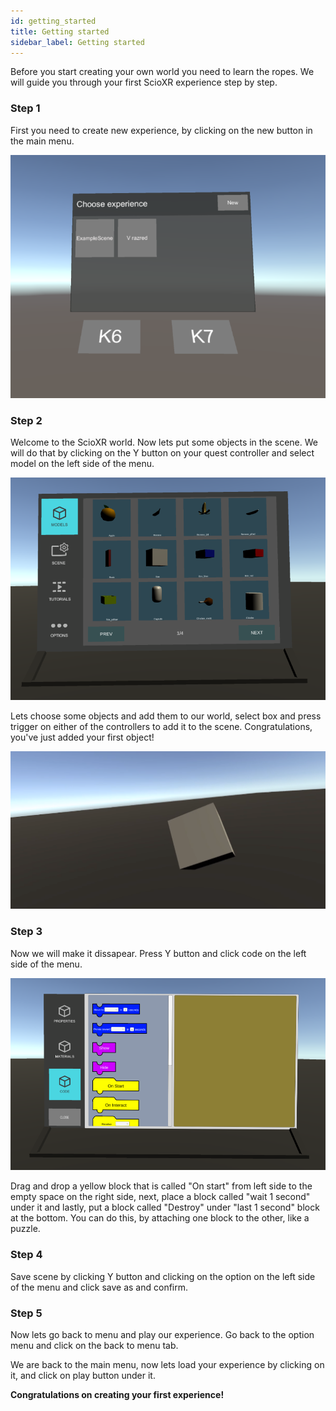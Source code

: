 ```yaml
---
id: getting_started
title: Getting started
sidebar_label: Getting started
---
```

Before you start creating your own world you need to learn the ropes. We will guide you through your first ScioXR experience step by step.


### Step 1

First you need to create new experience, by clicking on the new button in the main menu.

![main menu](/img/screenshot/main_menu.png) 

### Step 2

Welcome to the ScioXR world. Now lets put some objects in the scene. 
We will do that by clicking on the Y button on your quest controller and select model on the left side of the menu. 

![object menu](/img/screenshot/object_menu.png)

Lets choose some objects and add them to our world, select box and press trigger on either of the controllers to add it to the scene.
Congratulations, you've just added your first object!

![added box to the scene](/img/screenshot/box_in_empty_scene.png)

### Step 3

Now we will make it dissapear. Press Y button and click code on the left side of the menu.

![code panel](/img/screenshot/code.png)

Drag and drop a yellow block that is called "On start" from left side to the empty space on the right side, next, place a block called "wait 1 second" under it and lastly, put a block called "Destroy" under "last 1 second" block at the bottom.
You can do this, by attaching one block to the other, like a puzzle.

### Step 4

Save scene by clicking Y button and clicking on the option on the left side of the menu and click save as and confirm. 


### Step 5 

Now lets go back to menu and play our experience.
Go back to the option menu and click on the back to menu tab. 

We are back to the main menu, now lets load your experience by clicking on it, and click on play button under it.

**Congratulations on creating your first experience!**